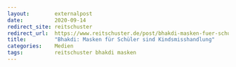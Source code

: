 ```yaml
---
layout:        externalpost
date:          2020-09-14
redirect_site: reitschuster
redirect_url:  https://www.reitschuster.de/post/bhakdi-masken-fuer-schueler-sind-kindsmisshandlung/
title:         "Bhakdi: Masken für Schüler sind Kindsmisshandlung"
categories:    Medien
tags:          reitschuster bhakdi masken
---
```

